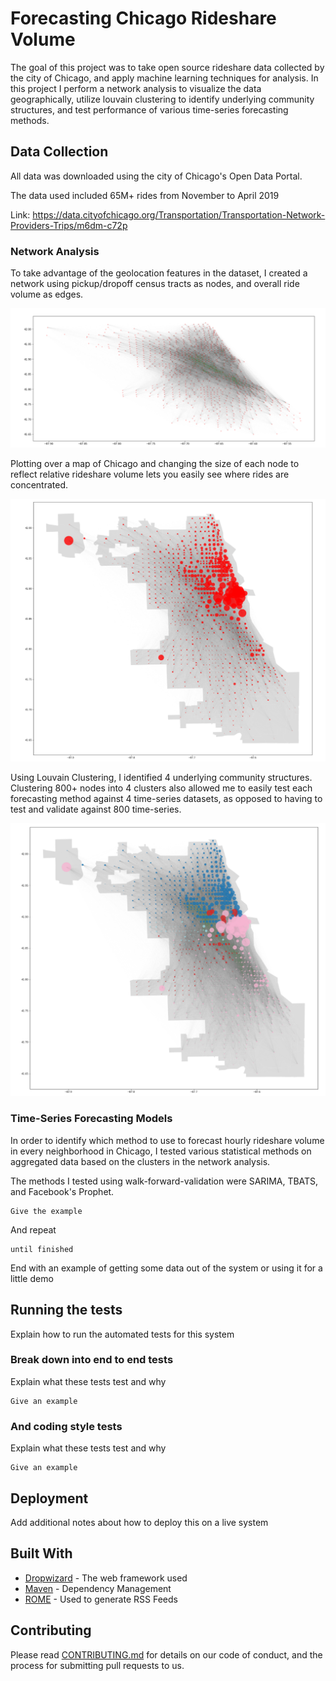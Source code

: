 # Forecasting Chicago Rideshare Volume

The goal of this project was to take open source rideshare data collected by the city of Chicago, and apply machine learning techniques for analysis. In this project I perform a network analysis to visualize the data geographically, utilize louvain clustering to identify underlying community structures, and test performance of various time-series forecasting methods.

## Data Collection

All data was downloaded using the city of Chicago's Open Data Portal.

The data used included 65M+ rides from November to April 2019

Link: https://data.cityofchicago.org/Transportation/Transportation-Network-Providers-Trips/m6dm-c72p

### Network Analysis

To take advantage of the geolocation features in the dataset, I created a network using pickup/dropoff census tracts as nodes, and overall ride volume as edges.

![Network 1](https://github.com/brhirsch/Forecasting-Chicago-Rideshare-Volume-/blob/master/images/network1.PNG)

Plotting over a map of Chicago and changing the size of each node to reflect relative rideshare volume lets you easily see where rides are concentrated.

![Network 2](https://github.com/brhirsch/Forecasting-Chicago-Rideshare-Volume-/blob/master/images/network2.PNG)

Using Louvain Clustering, I identified 4 underlying community structures. Clustering 800+ nodes into 4 clusters also allowed me to easily test each forecasting method against 4 time-series datasets, as opposed to having to test and validate against 800 time-series. 

![Network 3](https://github.com/brhirsch/Forecasting-Chicago-Rideshare-Volume-/blob/master/images/network3.PNG)


### Time-Series Forecasting Models

In order to identify which method to use to forecast hourly rideshare volume in every neighborhood in Chicago, I tested various statistical methods on aggregated data based on the clusters in the network analysis. 

The methods I tested using walk-forward-validation were SARIMA, TBATS, and Facebook's Prophet. 



```
Give the example
```

And repeat

```
until finished
```

End with an example of getting some data out of the system or using it for a little demo

## Running the tests

Explain how to run the automated tests for this system

### Break down into end to end tests

Explain what these tests test and why

```
Give an example
```

### And coding style tests

Explain what these tests test and why

```
Give an example
```

## Deployment

Add additional notes about how to deploy this on a live system

## Built With

* [Dropwizard](http://www.dropwizard.io/1.0.2/docs/) - The web framework used
* [Maven](https://maven.apache.org/) - Dependency Management
* [ROME](https://rometools.github.io/rome/) - Used to generate RSS Feeds

## Contributing

Please read [CONTRIBUTING.md](https://gist.github.com/PurpleBooth/b24679402957c63ec426) for details on our code of conduct, and the process for submitting pull requests to us.




